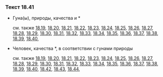 ### Текст 18.41
	
- Гуна(ы), природы, качества и *

	см. также  [18.19](../18/1819.md),  [18.20](../18/1820.md),  [18.21](../18/1821.md),  [18.22](../18/1822.md),  [18.23](../18/1823.md),  [18.24](../18/1824.md),  [18.25](../18/1825.md),  [18.26](../18/1826.md),  [18.27](../18/1827.md),  [18.28](../18/1828.md),  [18.29](../18/1829.md),  [18.30](../18/1830.md),  [18.31](../18/1831.md),  [18.32](../18/1832.md),  [18.33](../18/1833.md),  [18.34](../18/1834.md),  [18.35](../18/1835.md),  [18.36](../18/1836.md),  [18.37](../18/1837.md),  [18.38](../18/1838.md),  [18.39](../18/1839.md),  [18.40](../18/1840.md), 
	
- Человек, качества *, в соответствии с гунами природы

	см. также  [18.19](../18/1819.md),  [18.20](../18/1820.md),  [18.21](../18/1821.md),  [18.22](../18/1822.md),  [18.23](../18/1823.md),  [18.24](../18/1824.md),  [18.25](../18/1825.md),  [18.26](../18/1826.md),  [18.27](../18/1827.md),  [18.28](../18/1828.md),  [18.29](../18/1829.md),  [18.30](../18/1830.md),  [18.31](../18/1831.md),  [18.32](../18/1832.md),  [18.33](../18/1833.md),  [18.34](../18/1834.md),  [18.35](../18/1835.md),  [18.36](../18/1836.md),  [18.37](../18/1837.md),  [18.38](../18/1838.md),  [18.39](../18/1839.md),  [18.40](../18/1840.md),  [18.42](../18/1842.md),  [18.43](../18/1843.md),  [18.44](../18/1844.md), 
